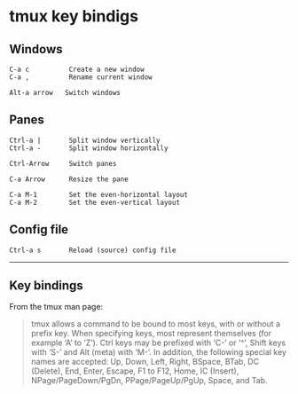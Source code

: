 # tmux key bindigs

## Windows

```
C-a c          Create a new window
C-a ,          Rename current window

Alt-a arrow   Switch windows
```


## Panes

```
Ctrl-a |       Split window vertically
Ctrl-a -       Split window horizontally

Ctrl-Arrow     Switch panes

C-a Arrow      Resize the pane

C-a M-1        Set the even-horizontal layout
C-a M-2        Set the even-vertical layout
```


## Config file

```
Ctrl-a s       Reload (source) config file
```

-----

## Key bindings

From the tmux man page:

>  tmux allows a command to be bound to most keys, with or without a prefix key.  When specifying keys, most represent themselves (for example ‘A’ to ‘Z’).  Ctrl keys may be prefixed with ‘C-’ or ‘^’, Shift keys with ‘S-’ and Alt (meta) with ‘M-’.  In addition, the following special key names are accepted: Up, Down, Left, Right, BSpace, BTab, DC (Delete), End, Enter, Escape, F1 to F12, Home, IC (Insert), NPage/PageDown/PgDn, PPage/PageUp/PgUp, Space, and Tab.
